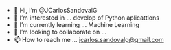 - 👋 Hi, I’m @JCarlosSandovalG
- 👀 I’m interested in ... develop of Python aplicattions
- 🌱 I’m currently learning ... Machine Learning
- 💞️ I’m looking to collaborate on ... 
- 📫 How to reach me ...  jcarlos.sandovalg@gmail.com

<!---
JCarlosSandovalG/JCarlosSandovalG is a ✨ special ✨ repository because its `README.md` (this file) appears on your GitHub profile.
You can click the Preview link to take a look at your changes.
--->
